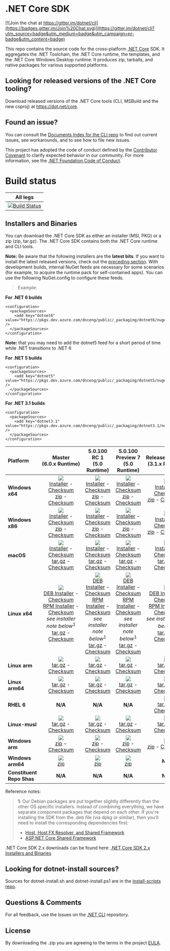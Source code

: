 # .NET Core SDK

[![Join the chat at https://gitter.im/dotnet/cli](https://badges.gitter.im/Join%20Chat.svg)](https://gitter.im/dotnet/cli?utm_source=badge&utm_medium=badge&utm_campaign=pr-badge&utm_content=badge)

This repo contains the source code for the cross-platform [.NET Core](http://github.com/dotnet/core) SDK. It aggregates the .NET Toolchain, the .NET Core runtime, the templates, and the .NET Core Windows Desktop runtime. It produces zip, tarballs, and native packages for various supported platforms.

Looking for released versions of the .NET Core tooling?
----------------------------------------

Download released versions of the .NET Core tools (CLI, MSBuild and the new csproj) at https://dot.net/core.

Found an issue?
---------------
You can consult the [Documents Index for the CLI repo](https://github.com/dotnet/cli/blob/master/Documentation/README.md) to find out current issues, see workarounds, and to see how to file new issues.

This project has adopted the code of conduct defined by the [Contributor Covenant](http://contributor-covenant.org/) to clarify expected behavior in our community. For more information, see the [.NET Foundation Code of Conduct](http://www.dotnetfoundation.org/code-of-conduct).

# Build status

|All legs|
|:------:|
|[![Build Status](https://dev.azure.com/dnceng/internal/_apis/build/status/286)](https://dev.azure.com/dnceng/internal/_build?definitionId=286)|

Installers and Binaries
-----------------------

You can download the .NET Core SDK as either an installer (MSI, PKG) or a zip (zip, tar.gz). The .NET Core SDK contains both the .NET Core runtime and CLI tools.

**Note:** Be aware that the following installers are the **latest bits**. If you
want to install the latest released versions, check out the [preceding section](#looking-for-v2-of-the-net-core-tooling).
With development builds, internal NuGet feeds are necessary for some scenarios (for example, to acquire the runtime pack for self-contained apps). You can use the following NuGet.config to configure these feeds.
> Example:

**For .NET 6 builds**

```
<configuration>
  <packageSources>
    <add key="dotnet6" value="https://pkgs.dev.azure.com/dnceng/public/_packaging/dotnet6/nuget/v3/index.json" />
  </packageSources>
</configuration>
```
**Note:** that you may need to add the dotnet5 feed for a short period of time while .NET transitions to .NET 6

**For .NET 5 builds**

```
<configuration>
  <packageSources>
    <add key="dotnet5" value="https://pkgs.dev.azure.com/dnceng/public/_packaging/dotnet5/nuget/v3/index.json" />
  </packageSources>
</configuration>
```

**For .NET 3.1 builds**

```
<configuration>
  <packageSources>
    <add key="dotnet3.1" value="https://pkgs.dev.azure.com/dnceng/public/_packaging/dotnet3.1/nuget/v3/index.json" />
  </packageSources>
</configuration>
```

| Platform | Master<br>(6.0.x&nbsp;Runtime) | 5.0.100 RC 1<br>(5.0 Runtime) | 5.0.100 Preview 7<br>(5.0 Runtime) | Release/3.1.4XX<br>(3.1.x Runtime) | Release/3.1.3XX<br>(3.1.x Runtime) | Release/3.1.2XX<br>(3.1.x Runtime) | Release/3.1.1XX<br>(3.1.x Runtime) | Release/3.0.1xx<br>(3.0.x Runtime) |
| :--------- | :----------: | :----------: | :----------: | :----------: | :----------: | :----------: | :----------: | :----------: |
| **Windows x64** | [![][win-x64-badge-master]][win-x64-version-master]<br>[Installer][win-x64-installer-master] - [Checksum][win-x64-installer-checksum-master]<br>[zip][win-x64-zip-master] - [Checksum][win-x64-zip-checksum-master] | [![][win-x64-badge-5.0.1XX-rc1]][win-x64-version-5.0.1XX-rc1]<br>[Installer][win-x64-installer-5.0.1XX-rc1] - [Checksum][win-x64-installer-checksum-5.0.1XX-rc1]<br>[zip][win-x64-zip-5.0.1XX-rc1] - [Checksum][win-x64-zip-checksum-5.0.1XX-rc1] | [![][win-x64-badge-5.0.1XX-preview7]][win-x64-version-5.0.1XX-preview7]<br>[Installer][win-x64-installer-5.0.1XX-preview7] - [Checksum][win-x64-installer-checksum-5.0.1XX-preview7]<br>[zip][win-x64-zip-5.0.1XX-preview7] - [Checksum][win-x64-zip-checksum-5.0.1XX-preview7] | [![][win-x64-badge-3.1.4XX]][win-x64-version-3.1.4XX]<br>[Installer][win-x64-installer-3.1.4XX] - [Checksum][win-x64-installer-checksum-3.1.4XX]<br>[zip][win-x64-zip-3.1.4XX] - [Checksum][win-x64-zip-checksum-3.1.4XX] | [![][win-x64-badge-3.1.3XX]][win-x64-version-3.1.3XX]<br>[Installer][win-x64-installer-3.1.3XX] - [Checksum][win-x64-installer-checksum-3.1.3XX]<br>[zip][win-x64-zip-3.1.3XX] - [Checksum][win-x64-zip-checksum-3.1.3XX] | [![][win-x64-badge-3.1.2XX]][win-x64-version-3.1.2XX]<br>[Installer][win-x64-installer-3.1.2XX] - [Checksum][win-x64-installer-checksum-3.1.2XX]<br>[zip][win-x64-zip-3.1.2XX] - [Checksum][win-x64-zip-checksum-3.1.2XX] | [![][win-x64-badge-3.1.1XX]][win-x64-version-3.1.1XX]<br>[Installer][win-x64-installer-3.1.1XX] - [Checksum][win-x64-installer-checksum-3.1.1XX]<br>[zip][win-x64-zip-3.1.1XX] - [Checksum][win-x64-zip-checksum-3.1.1XX] | [![][win-x64-badge-3.0.1XX]][win-x64-version-3.0.1XX]<br>[Installer][win-x64-installer-3.0.1XX] - [Checksum][win-x64-installer-checksum-3.0.1XX]<br>[zip][win-x64-zip-3.0.1XX] - [Checksum][win-x64-zip-checksum-3.0.1XX] |
| **Windows x86** | [![][win-x86-badge-master]][win-x86-version-master]<br>[Installer][win-x86-installer-master] - [Checksum][win-x86-installer-checksum-master]<br>[zip][win-x86-zip-master] - [Checksum][win-x86-zip-checksum-master] | [![][win-x86-badge-5.0.1XX-rc1]][win-x86-version-5.0.1XX-rc1]<br>[Installer][win-x86-installer-5.0.1XX-rc1] - [Checksum][win-x86-installer-checksum-5.0.1XX-rc1]<br>[zip][win-x86-zip-5.0.1XX-rc1] - [Checksum][win-x86-zip-checksum-5.0.1XX-rc1] | [![][win-x86-badge-5.0.1XX-preview7]][win-x86-version-5.0.1XX-preview7]<br>[Installer][win-x86-installer-5.0.1XX-preview7] - [Checksum][win-x86-installer-checksum-5.0.1XX-preview7]<br>[zip][win-x86-zip-5.0.1XX-preview7] - [Checksum][win-x86-zip-checksum-5.0.1XX-preview7] | [![][win-x86-badge-3.1.4XX]][win-x86-version-3.1.4XX]<br>[Installer][win-x86-installer-3.1.4XX] - [Checksum][win-x86-installer-checksum-3.1.4XX]<br>[zip][win-x86-zip-3.1.4XX] - [Checksum][win-x86-zip-checksum-3.1.4XX] | [![][win-x86-badge-3.1.3XX]][win-x86-version-3.1.3XX]<br>[Installer][win-x86-installer-3.1.3XX] - [Checksum][win-x86-installer-checksum-3.1.3XX]<br>[zip][win-x86-zip-3.1.3XX] - [Checksum][win-x86-zip-checksum-3.1.3XX] | [![][win-x86-badge-3.1.2XX]][win-x86-version-3.1.2XX]<br>[Installer][win-x86-installer-3.1.2XX] - [Checksum][win-x86-installer-checksum-3.1.2XX]<br>[zip][win-x86-zip-3.1.2XX] - [Checksum][win-x86-zip-checksum-3.1.2XX] | [![][win-x86-badge-3.1.1XX]][win-x86-version-3.1.1XX]<br>[Installer][win-x86-installer-3.1.1XX] - [Checksum][win-x86-installer-checksum-3.1.1XX]<br>[zip][win-x86-zip-3.1.1XX] - [Checksum][win-x86-zip-checksum-3.1.1XX] | [![][win-x86-badge-3.0.1XX]][win-x86-version-3.0.1XX]<br>[Installer][win-x86-installer-3.0.1XX] - [Checksum][win-x86-installer-checksum-3.0.1XX]<br>[zip][win-x86-zip-3.0.1XX] - [Checksum][win-x86-zip-checksum-3.0.1XX] |
| **macOS** | [![][osx-badge-master]][osx-version-master]<br>[Installer][osx-installer-master] - [Checksum][osx-installer-checksum-master]<br>[tar.gz][osx-targz-master] - [Checksum][osx-targz-checksum-master] | [![][osx-badge-5.0.1XX-rc1]][osx-version-5.0.1XX-rc1]<br>[Installer][osx-installer-5.0.1XX-rc1] - [Checksum][osx-installer-checksum-5.0.1XX-rc1]<br>[tar.gz][osx-targz-5.0.1XX-rc1] - [Checksum][osx-targz-checksum-5.0.1XX-rc1] | [![][osx-badge-5.0.1XX-preview7]][osx-version-5.0.1XX-preview7]<br>[Installer][osx-installer-5.0.1XX-preview7] - [Checksum][osx-installer-checksum-5.0.1XX-preview7]<br>[tar.gz][osx-targz-5.0.1XX-preview7] - [Checksum][osx-targz-checksum-5.0.1XX-preview7] | [![][osx-badge-3.1.4XX]][osx-version-3.1.4XX]<br>[Installer][osx-installer-3.1.4XX] - [Checksum][osx-installer-checksum-3.1.4XX]<br>[tar.gz][osx-targz-3.1.4XX] - [Checksum][osx-targz-checksum-3.1.4XX] | [![][osx-badge-3.1.3XX]][osx-version-3.1.3XX]<br>[Installer][osx-installer-3.1.3XX] - [Checksum][osx-installer-checksum-3.1.3XX]<br>[tar.gz][osx-targz-3.1.3XX] - [Checksum][osx-targz-checksum-3.1.3XX] | [![][osx-badge-3.1.2XX]][osx-version-3.1.2XX]<br>[Installer][osx-installer-3.1.2XX] - [Checksum][osx-installer-checksum-3.1.2XX]<br>[tar.gz][osx-targz-3.1.2XX] - [Checksum][osx-targz-checksum-3.1.2XX] | [![][osx-badge-3.1.1XX]][osx-version-3.1.1XX]<br>[Installer][osx-installer-3.1.1XX] - [Checksum][osx-installer-checksum-3.1.1XX]<br>[tar.gz][osx-targz-3.1.1XX] - [Checksum][osx-targz-checksum-3.1.1XX] | [![][osx-badge-3.0.1XX]][osx-version-3.0.1XX]<br>[Installer][osx-installer-3.0.1XX] - [Checksum][osx-installer-checksum-3.0.1XX]<br>[tar.gz][osx-targz-3.0.1XX] - [Checksum][osx-targz-checksum-3.0.1XX] |
| **Linux x64** | [![][linux-badge-master]][linux-version-master]<br>[DEB Installer][linux-DEB-installer-master] - [Checksum][linux-DEB-installer-checksum-master]<br>[RPM Installer][linux-RPM-installer-master] - [Checksum][linux-RPM-installer-checksum-master]<br>_see installer note below_<sup>1</sup><br>[tar.gz][linux-targz-master] - [Checksum][linux-targz-checksum-master] | [![][linux-badge-5.0.1XX-rc1]][linux-version-5.0.1XX-rc1]<br>[DEB Installer][linux-DEB-installer-5.0.1XX-rc1] - [Checksum][linux-DEB-installer-checksum-5.0.1XX-rc1]<br>[RPM Installer][linux-RPM-installer-5.0.1XX-rc1] - [Checksum][linux-RPM-installer-checksum-5.0.1XX-rc1]<br>_see installer note below_<sup>1</sup><br>[tar.gz][linux-targz-5.0.1XX-rc1] - [Checksum][linux-targz-checksum-5.0.1XX-rc1] | [![][linux-badge-5.0.1XX-preview7]][linux-version-5.0.1XX-preview7]<br>[DEB Installer][linux-DEB-installer-5.0.1XX-preview7] - [Checksum][linux-DEB-installer-checksum-5.0.1XX-preview7]<br>[RPM Installer][linux-RPM-installer-5.0.1XX-preview7] - [Checksum][linux-RPM-installer-checksum-5.0.1XX-preview7]<br>_see installer note below_<sup>1</sup><br>[tar.gz][linux-targz-5.0.1XX-preview7] - [Checksum][linux-targz-checksum-5.0.1XX-preview7] | [![][linux-badge-3.1.4XX]][linux-version-3.1.4XX]<br>[DEB Installer][linux-DEB-installer-3.1.4XX] - [Checksum][linux-DEB-installer-checksum-3.1.4XX]<br>[RPM Installer][linux-RPM-installer-3.1.4XX] - [Checksum][linux-RPM-installer-checksum-3.1.4XX]<br>_see installer note below_<sup>1</sup><br>[tar.gz][linux-targz-3.1.4XX] - [Checksum][linux-targz-checksum-3.1.4XX] | [![][linux-badge-3.1.3XX]][linux-version-3.1.3XX]<br>[DEB Installer][linux-DEB-installer-3.1.3XX] - [Checksum][linux-DEB-installer-checksum-3.1.3XX]<br>[RPM Installer][linux-RPM-installer-3.1.3XX] - [Checksum][linux-RPM-installer-checksum-3.1.3XX]<br>_see installer note below_<sup>1</sup><br>[tar.gz][linux-targz-3.1.3XX] - [Checksum][linux-targz-checksum-3.1.3XX] | [![][linux-badge-3.1.2XX]][linux-version-3.1.2XX]<br>[DEB Installer][linux-DEB-installer-3.1.2XX] - [Checksum][linux-DEB-installer-checksum-3.1.2XX]<br>[RPM Installer][linux-RPM-installer-3.1.2XX] - [Checksum][linux-RPM-installer-checksum-3.1.2XX]<br>_see installer note below_<sup>1</sup><br>[tar.gz][linux-targz-3.1.2XX] - [Checksum][linux-targz-checksum-3.1.2XX] | [![][linux-badge-3.1.1XX]][linux-version-3.1.1XX]<br>[DEB Installer][linux-DEB-installer-3.1.1XX] - [Checksum][linux-DEB-installer-checksum-3.1.1XX]<br>[RPM Installer][linux-RPM-installer-3.1.1XX] - [Checksum][linux-RPM-installer-checksum-3.1.1XX]<br>_see installer note below_<sup>1</sup><br>[tar.gz][linux-targz-3.1.1XX] - [Checksum][linux-targz-checksum-3.1.1XX] | [![][linux-badge-3.0.1XX]][linux-version-3.0.1XX]<br>[DEB Installer][linux-DEB-installer-3.0.1XX] - [Checksum][linux-DEB-installer-checksum-3.0.1XX]<br>[RPM Installer][linux-RPM-installer-3.0.1XX] - [Checksum][linux-RPM-installer-checksum-3.0.1XX]<br>_see installer note below_<sup>1</sup><br>[tar.gz][linux-targz-3.0.1XX] - [Checksum][linux-targz-checksum-3.0.1XX] |
| **Linux arm** | [![][linux-arm-badge-master]][linux-arm-version-master]<br>[tar.gz][linux-arm-targz-master] - [Checksum][linux-arm-targz-checksum-master] | [![][linux-arm-badge-5.0.1XX-rc1]][linux-arm-version-5.0.1XX-rc1]<br>[tar.gz][linux-arm-targz-5.0.1XX-rc1] - [Checksum][linux-arm-targz-checksum-5.0.1XX-rc1] | [![][linux-arm-badge-5.0.1XX-preview7]][linux-arm-version-5.0.1XX-preview7]<br>[tar.gz][linux-arm-targz-5.0.1XX-preview7] - [Checksum][linux-arm-targz-checksum-5.0.1XX-preview7] | [![][linux-arm-badge-3.1.4XX]][linux-arm-version-3.1.4XX]<br>[tar.gz][linux-arm-targz-3.1.4XX] - [Checksum][linux-arm-targz-checksum-3.1.4XX] | [![][linux-arm-badge-3.1.3XX]][linux-arm-version-3.1.3XX]<br>[tar.gz][linux-arm-targz-3.1.3XX] - [Checksum][linux-arm-targz-checksum-3.1.3XX] | [![][linux-arm-badge-3.1.2XX]][linux-arm-version-3.1.2XX]<br>[tar.gz][linux-arm-targz-3.1.2XX] - [Checksum][linux-arm-targz-checksum-3.1.2XX] | [![][linux-arm-badge-3.1.1XX]][linux-arm-version-3.1.1XX]<br>[tar.gz][linux-arm-targz-3.1.1XX] - [Checksum][linux-arm-targz-checksum-3.1.1XX] | [![][linux-arm-badge-3.0.1XX]][linux-arm-version-3.0.1XX]<br>[tar.gz][linux-arm-targz-3.0.1XX] - [Checksum][linux-arm-targz-checksum-3.0.1XX] |
| **Linux arm64** | [![][linux-arm64-badge-master]][linux-arm64-version-master]<br>[tar.gz][linux-arm64-targz-master] - [Checksum][linux-arm64-targz-checksum-master] | [![][linux-arm64-badge-5.0.1XX-rc1]][linux-arm64-version-5.0.1XX-rc1]<br>[tar.gz][linux-arm64-targz-5.0.1XX-rc1] - [Checksum][linux-arm64-targz-checksum-5.0.1XX-rc1] | [![][linux-arm64-badge-5.0.1XX-preview7]][linux-arm64-version-5.0.1XX-preview7]<br>[tar.gz][linux-arm64-targz-5.0.1XX-preview7] - [Checksum][linux-arm64-targz-checksum-5.0.1XX-preview7] | [![][linux-arm64-badge-3.1.4XX]][linux-arm64-version-3.1.4XX]<br>[tar.gz][linux-arm64-targz-3.1.4XX] - [Checksum][linux-arm64-targz-checksum-3.1.4XX] | [![][linux-arm64-badge-3.1.3XX]][linux-arm64-version-3.1.3XX]<br>[tar.gz][linux-arm64-targz-3.1.3XX] - [Checksum][linux-arm64-targz-checksum-3.1.3XX] | [![][linux-arm64-badge-3.1.2XX]][linux-arm64-version-3.1.2XX]<br>[tar.gz][linux-arm64-targz-3.1.2XX] - [Checksum][linux-arm64-targz-checksum-3.1.2XX] | [![][linux-arm64-badge-3.1.1XX]][linux-arm64-version-3.1.1XX]<br>[tar.gz][linux-arm64-targz-3.1.1XX] - [Checksum][linux-arm64-targz-checksum-3.1.1XX] | [![][linux-arm64-badge-3.0.1XX]][linux-arm64-version-3.0.1XX]<br>[tar.gz][linux-arm64-targz-3.0.1XX] - [Checksum][linux-arm64-targz-checksum-3.0.1XX] |
| **RHEL 6** | **N/A** | **N/A** | **N/A** | [![][rhel-6-badge-3.1.4XX]][rhel-6-version-3.1.4XX]<br>[tar.gz][rhel-6-targz-3.1.4XX] - [Checksum][rhel-6-targz-checksum-3.1.4XX] | [![][rhel-6-badge-3.1.3XX]][rhel-6-version-3.1.3XX]<br>[tar.gz][rhel-6-targz-3.1.3XX] - [Checksum][rhel-6-targz-checksum-3.1.3XX] | [![][rhel-6-badge-3.1.2XX]][rhel-6-version-3.1.2XX]<br>[tar.gz][rhel-6-targz-3.1.2XX] - [Checksum][rhel-6-targz-checksum-3.1.2XX] | [![][rhel-6-badge-3.1.1XX]][rhel-6-version-3.1.1XX]<br>[tar.gz][rhel-6-targz-3.1.1XX] - [Checksum][rhel-6-targz-checksum-3.1.1XX] | [![][rhel-6-badge-3.0.1XX]][rhel-6-version-3.0.1XX]<br>[tar.gz][rhel-6-targz-3.0.1XX] - [Checksum][rhel-6-targz-checksum-3.0.1XX] |
| **Linux-musl** | [![][linux-musl-badge-master]][linux-musl-version-master]<br>[tar.gz][linux-musl-targz-master] - [Checksum][linux-musl-targz-checksum-master] | [![][linux-musl-badge-5.0.1XX-rc1]][linux-musl-version-5.0.1XX-rc1]<br>[tar.gz][linux-musl-targz-5.0.1XX-rc1] - [Checksum][linux-musl-targz-checksum-5.0.1XX-rc1] | [![][linux-musl-badge-5.0.1XX-preview7]][linux-musl-version-5.0.1XX-preview7]<br>[tar.gz][linux-musl-targz-5.0.1XX-preview7] - [Checksum][linux-musl-targz-checksum-5.0.1XX-preview7] | [![][linux-musl-badge-3.1.4XX]][linux-musl-version-3.1.4XX]<br>[tar.gz][linux-musl-targz-3.1.4XX] - [Checksum][linux-musl-targz-checksum-3.1.4XX] | [![][linux-musl-badge-3.1.3XX]][linux-musl-version-3.1.3XX]<br>[tar.gz][linux-musl-targz-3.1.3XX] - [Checksum][linux-musl-targz-checksum-3.1.3XX] | [![][linux-musl-badge-3.1.2XX]][linux-musl-version-3.1.2XX]<br>[tar.gz][linux-musl-targz-3.1.2XX] - [Checksum][linux-musl-targz-checksum-3.1.2XX] | [![][linux-musl-badge-3.1.1XX]][linux-musl-version-3.1.1XX]<br>[tar.gz][linux-musl-targz-3.1.1XX] - [Checksum][linux-musl-targz-checksum-3.1.1XX] | [![][linux-musl-badge-3.0.1XX]][linux-musl-version-3.0.1XX]<br>[tar.gz][linux-musl-targz-3.0.1XX] - [Checksum][linux-musl-targz-checksum-3.0.1XX] |
| **Windows arm** | [![][win-arm-badge-master]][win-arm-version-master]<br>[zip][win-arm-zip-master] - [Checksum][win-arm-zip-checksum-master] | [![][win-arm-badge-5.0.1XX-rc1]][win-arm-version-5.0.1XX-rc1]<br>[zip][win-arm-zip-5.0.1XX-rc1] - [Checksum][win-arm-zip-checksum-5.0.1XX-rc1] | [![][win-arm-badge-5.0.1XX-preview7]][win-arm-version-5.0.1XX-preview7]<br>[zip][win-arm-zip-5.0.1XX-preview7] - [Checksum][win-arm-zip-checksum-5.0.1XX-preview7] | [![][win-arm-badge-3.1.4XX]][win-arm-version-3.1.4XX]<br>[zip][win-arm-zip-3.1.4XX] - [Checksum][win-arm-zip-checksum-3.1.4XX] | [![][win-arm-badge-3.1.3XX]][win-arm-version-3.1.3XX]<br>[zip][win-arm-zip-3.1.3XX] - [Checksum][win-arm-zip-checksum-3.1.3XX] | [![][win-arm-badge-3.1.2XX]][win-arm-version-3.1.2XX]<br>[zip][win-arm-zip-3.1.2XX] - [Checksum][win-arm-zip-checksum-3.1.2XX] | [![][win-arm-badge-3.1.1XX]][win-arm-version-3.1.1XX]<br>[zip][win-arm-zip-3.1.1XX] - [Checksum][win-arm-zip-checksum-3.1.1XX] | [![][win-arm-badge-3.0.1XX]][win-arm-version-3.0.1XX]<br>[zip][win-arm-zip-3.0.1XX] - [Checksum][win-arm-zip-checksum-3.0.1XX] |
| **Windows arm64** | [![][win-arm64-badge-master]][win-arm64-version-master]<br>[zip][win-arm64-zip-master] | [![][win-arm64-badge-5.0.1XX-rc1]][win-arm64-version-5.0.1XX-rc1]<br>[zip][win-arm64-zip-5.0.1XX-rc1] | [![][win-arm64-badge-5.0.1XX-preview7]][win-arm64-version-5.0.1XX-preview7]<br>[zip][win-arm64-zip-5.0.1XX-preview7] | **N/A** | **N/A** | **N/A** | **N/A** | **N/A** |
| **Constituent Repo Shas** | **N/A** | **N/A** | **N/A** | **N/A** | **N/A** | **N/A** | **N/A** | [Git SHAs][sdk-shas-2.2.1XX] |

Reference notes:
> **1**: Our Debian packages are put together slightly differently than the other OS specific installers. Instead of combining everything, we have separate component packages that depend on each other. If you're installing the SDK from the .deb file (via dpkg or similar), then you'll need to install the corresponding dependencies first:
> * [Host, Host FX Resolver, and Shared Framework](https://github.com/dotnet/runtime#daily-builds)
> * [ASP.NET Core Shared Framework](https://github.com/aspnet/AspNetCore/blob/master/docs/DailyBuilds.md)

.NET Core SDK 2.x downloads can be found here: [.NET Core SDK 2.x Installers and Binaries](Downloads2.x.md)

[win-x64-badge-master]: https://aka.ms/dotnet/net6/dev/Sdk/win_x64_Release_version_badge.svg
[win-x64-version-master]: https://aka.ms/dotnet/net6/dev/Sdk/productCommit-win-x64.txt
[win-x64-installer-master]: https://aka.ms/dotnet/net6/dev/Sdk/dotnet-sdk-win-x64.exe
[win-x64-installer-checksum-master]: https://aka.ms/dotnet/net6/dev/Sdk/dotnet-sdk-win-x64.exe.sha
[win-x64-zip-master]: https://aka.ms/dotnet/net6/dev/Sdk/dotnet-sdk-win-x64.zip
[win-x64-zip-checksum-master]: https://aka.ms/dotnet/net6/dev/Sdk/dotnet-sdk-win-x64.zip.sha

[win-x64-badge-5.0.1XX-rc1]: https://aka.ms/dotnet/net5/rc1/Sdk/win_x64_Release_version_badge.svg
[win-x64-version-5.0.1XX-rc1]: https://aka.ms/dotnet/net5/rc1/Sdk/productCommit-win-x64.txt
[win-x64-installer-5.0.1XX-rc1]: https://aka.ms/dotnet/net5/rc1/Sdk/dotnet-sdk-win-x64.exe
[win-x64-installer-checksum-5.0.1XX-rc1]: https://aka.ms/dotnet/net5/rc1/Sdk/dotnet-sdk-win-x64.exe.sha
[win-x64-zip-5.0.1XX-rc1]: https://aka.ms/dotnet/net5/rc1/Sdk/dotnet-sdk-win-x64.zip
[win-x64-zip-checksum-5.0.1XX-rc1]: https://aka.ms/dotnet/net5/rc1/Sdk/dotnet-sdk-win-x64.zip.sha

[win-x64-badge-5.0.1XX-preview7]: https://aka.ms/dotnet/net5/preview7/Sdk/win_x64_Release_version_badge.svg
[win-x64-version-5.0.1XX-preview7]: https://aka.ms/dotnet/net5/preview7/Sdk/productCommit-win-x64.txt
[win-x64-installer-5.0.1XX-preview7]: https://aka.ms/dotnet/net5/preview7/Sdk/dotnet-sdk-win-x64.exe
[win-x64-installer-checksum-5.0.1XX-preview7]: https://aka.ms/dotnet/net5/preview7/Sdk/dotnet-sdk-win-x64.exe.sha
[win-x64-zip-5.0.1XX-preview7]: https://aka.ms/dotnet/net5/preview7/Sdk/dotnet-sdk-win-x64.zip
[win-x64-zip-checksum-5.0.1XX-preview7]: https://aka.ms/dotnet/net5/preview7/Sdk/dotnet-sdk-win-x64.zip.sha

[win-x64-badge-3.1.4XX]: https://dotnetcli.blob.core.windows.net/dotnet/Sdk/release/3.1.4xx/win_x64_Release_version_badge.svg
[win-x64-version-3.1.4XX]: https://dotnetcli.blob.core.windows.net/dotnet/Sdk/release/3.1.4xx/latest.version
[win-x64-installer-3.1.4XX]: https://dotnetcli.blob.core.windows.net/dotnet/Sdk/release/3.1.4xx/dotnet-sdk-latest-win-x64.exe
[win-x64-installer-checksum-3.1.4XX]: https://dotnetclichecksums.blob.core.windows.net/dotnet/Sdk/release/3.1.4xx/dotnet-sdk-latest-win-x64.exe.sha
[win-x64-zip-3.1.4XX]: https://dotnetcli.blob.core.windows.net/dotnet/Sdk/release/3.1.4xx/dotnet-sdk-latest-win-x64.zip
[win-x64-zip-checksum-3.1.4XX]: https://dotnetclichecksums.blob.core.windows.net/dotnet/Sdk/release/3.1.4xx/dotnet-sdk-latest-win-x64.zip.sha

[win-x64-badge-3.1.3XX]: https://dotnetcli.blob.core.windows.net/dotnet/Sdk/release/3.1.3xx/win_x64_Release_version_badge.svg
[win-x64-version-3.1.3XX]: https://dotnetcli.blob.core.windows.net/dotnet/Sdk/release/3.1.3xx/latest.version
[win-x64-installer-3.1.3XX]: https://dotnetcli.blob.core.windows.net/dotnet/Sdk/release/3.1.3xx/dotnet-sdk-latest-win-x64.exe
[win-x64-installer-checksum-3.1.3XX]: https://dotnetclichecksums.blob.core.windows.net/dotnet/Sdk/release/3.1.3xx/dotnet-sdk-latest-win-x64.exe.sha
[win-x64-zip-3.1.3XX]: https://dotnetcli.blob.core.windows.net/dotnet/Sdk/release/3.1.3xx/dotnet-sdk-latest-win-x64.zip
[win-x64-zip-checksum-3.1.3XX]: https://dotnetclichecksums.blob.core.windows.net/dotnet/Sdk/release/3.1.3xx/dotnet-sdk-latest-win-x64.zip.sha

[win-x64-badge-3.1.2XX]: https://dotnetcli.blob.core.windows.net/dotnet/Sdk/release/3.1.2xx/win_x64_Release_version_badge.svg
[win-x64-version-3.1.2XX]: https://dotnetcli.blob.core.windows.net/dotnet/Sdk/release/3.1.2xx/latest.version
[win-x64-installer-3.1.2XX]: https://dotnetcli.blob.core.windows.net/dotnet/Sdk/release/3.1.2xx/dotnet-sdk-latest-win-x64.exe
[win-x64-installer-checksum-3.1.2XX]: https://dotnetclichecksums.blob.core.windows.net/dotnet/Sdk/release/3.1.2xx/dotnet-sdk-latest-win-x64.exe.sha
[win-x64-zip-3.1.2XX]: https://dotnetcli.blob.core.windows.net/dotnet/Sdk/release/3.1.2xx/dotnet-sdk-latest-win-x64.zip
[win-x64-zip-checksum-3.1.2XX]: https://dotnetclichecksums.blob.core.windows.net/dotnet/Sdk/release/3.1.2xx/dotnet-sdk-latest-win-x64.zip.sha

[win-x64-badge-3.1.1XX]: https://dotnetcli.blob.core.windows.net/dotnet/Sdk/release/3.1.1xx/win_x64_Release_version_badge.svg
[win-x64-version-3.1.1XX]: https://dotnetcli.blob.core.windows.net/dotnet/Sdk/release/3.1.1xx/latest.version
[win-x64-installer-3.1.1XX]: https://dotnetcli.blob.core.windows.net/dotnet/Sdk/release/3.1.1xx/dotnet-sdk-latest-win-x64.exe
[win-x64-installer-checksum-3.1.1XX]: https://dotnetclichecksums.blob.core.windows.net/dotnet/Sdk/release/3.1.1xx/dotnet-sdk-latest-win-x64.exe.sha
[win-x64-zip-3.1.1XX]: https://dotnetcli.blob.core.windows.net/dotnet/Sdk/release/3.1.1xx/dotnet-sdk-latest-win-x64.zip
[win-x64-zip-checksum-3.1.1XX]: https://dotnetclichecksums.blob.core.windows.net/dotnet/Sdk/release/3.1.1xx/dotnet-sdk-latest-win-x64.zip.sha

[win-x64-badge-3.0.1XX]: https://dotnetcli.blob.core.windows.net/dotnet/Sdk/release/3.0.1xx/win_x64_Release_version_badge.svg
[win-x64-version-3.0.1XX]: https://dotnetcli.blob.core.windows.net/dotnet/Sdk/release/3.0.1xx/latest.version
[win-x64-installer-3.0.1XX]: https://dotnetcli.blob.core.windows.net/dotnet/Sdk/release/3.0.1xx/dotnet-sdk-latest-win-x64.exe
[win-x64-installer-checksum-3.0.1XX]: https://dotnetclichecksums.blob.core.windows.net/dotnet/Sdk/release/3.0.1xx/dotnet-sdk-latest-win-x64.exe.sha
[win-x64-zip-3.0.1XX]: https://dotnetcli.blob.core.windows.net/dotnet/Sdk/release/3.0.1xx/dotnet-sdk-latest-win-x64.zip
[win-x64-zip-checksum-3.0.1XX]: https://dotnetclichecksums.blob.core.windows.net/dotnet/Sdk/release/3.0.1xx/dotnet-sdk-latest-win-x64.zip.sha

[win-x86-badge-master]: https://aka.ms/dotnet/net6/dev/Sdk/win_x86_Release_version_badge.svg
[win-x86-version-master]: https://aka.ms/dotnet/net6/dev/Sdk/productCommit-win-x86.txt
[win-x86-installer-master]: https://aka.ms/dotnet/net6/dev/Sdk/dotnet-sdk-win-x86.exe
[win-x86-installer-checksum-master]: https://aka.ms/dotnet/net6/dev/Sdk/dotnet-sdk-win-x86.exe.sha
[win-x86-zip-master]: https://aka.ms/dotnet/net6/dev/Sdk/dotnet-sdk-win-x86.zip
[win-x86-zip-checksum-master]: https://aka.ms/dotnet/net6/dev/Sdk/dotnet-sdk-win-x86.zip.sha

[win-x86-badge-5.0.1XX-rc1]: https://aka.ms/dotnet/net5/rc1/Sdk/win_x86_Release_version_badge.svg
[win-x86-version-5.0.1XX-rc1]: https://aka.ms/dotnet/net5/rc1/Sdk/productCommit-win-x86.txt
[win-x86-installer-5.0.1XX-rc1]: https://aka.ms/dotnet/net5/rc1/Sdk/dotnet-sdk-win-x86.exe
[win-x86-installer-checksum-5.0.1XX-rc1]: https://aka.ms/dotnet/net5/rc1/Sdk/dotnet-sdk-win-x86.exe.sha
[win-x86-zip-5.0.1XX-rc1]: https://aka.ms/dotnet/net5/rc1/Sdk/dotnet-sdk-win-x86.zip
[win-x86-zip-checksum-5.0.1XX-rc1]: https://aka.ms/dotnet/net5/rc1/Sdk/dotnet-sdk-win-x86.zip.sha

[win-x86-badge-5.0.1XX-preview7]: https://aka.ms/dotnet/net5/preview7/Sdk/win_x86_Release_version_badge.svg
[win-x86-version-5.0.1XX-preview7]: https://aka.ms/dotnet/net5/preview7/Sdk/productCommit-win-x86.txt
[win-x86-installer-5.0.1XX-preview7]: https://aka.ms/dotnet/net5/preview7/Sdk/dotnet-sdk-win-x86.exe
[win-x86-installer-checksum-5.0.1XX-preview7]: https://aka.ms/dotnet/net5/preview7/Sdk/dotnet-sdk-win-x86.exe.sha
[win-x86-zip-5.0.1XX-preview7]: https://aka.ms/dotnet/net5/preview7/Sdk/dotnet-sdk-win-x86.zip
[win-x86-zip-checksum-5.0.1XX-preview7]: https://aka.ms/dotnet/net5/preview7/Sdk/dotnet-sdk-win-x86.zip.sha

[win-x86-badge-3.1.4XX]: https://dotnetcli.blob.core.windows.net/dotnet/Sdk/release/3.1.4xx/win_x86_Release_version_badge.svg
[win-x86-version-3.1.4XX]: https://dotnetcli.blob.core.windows.net/dotnet/Sdk/release/3.1.4xx/latest.version
[win-x86-installer-3.1.4XX]: https://dotnetcli.blob.core.windows.net/dotnet/Sdk/release/3.1.4xx/dotnet-sdk-latest-win-x86.exe
[win-x86-installer-checksum-3.1.4XX]: https://dotnetclichecksums.blob.core.windows.net/dotnet/Sdk/release/3.1.4xx/dotnet-sdk-latest-win-x86.exe.sha
[win-x86-zip-3.1.4XX]: https://dotnetcli.blob.core.windows.net/dotnet/Sdk/release/3.1.4xx/dotnet-sdk-latest-win-x86.zip
[win-x86-zip-checksum-3.1.4XX]: https://dotnetclichecksums.blob.core.windows.net/dotnet/Sdk/release/3.1.4xx/dotnet-sdk-latest-win-x86.zip.sha

[win-x86-badge-3.1.3XX]: https://dotnetcli.blob.core.windows.net/dotnet/Sdk/release/3.1.3xx/win_x86_Release_version_badge.svg
[win-x86-version-3.1.3XX]: https://dotnetcli.blob.core.windows.net/dotnet/Sdk/release/3.1.3xx/latest.version
[win-x86-installer-3.1.3XX]: https://dotnetcli.blob.core.windows.net/dotnet/Sdk/release/3.1.3xx/dotnet-sdk-latest-win-x86.exe
[win-x86-installer-checksum-3.1.3XX]: https://dotnetclichecksums.blob.core.windows.net/dotnet/Sdk/release/3.1.3xx/dotnet-sdk-latest-win-x86.exe.sha
[win-x86-zip-3.1.3XX]: https://dotnetcli.blob.core.windows.net/dotnet/Sdk/release/3.1.3xx/dotnet-sdk-latest-win-x86.zip
[win-x86-zip-checksum-3.1.3XX]: https://dotnetclichecksums.blob.core.windows.net/dotnet/Sdk/release/3.1.3xx/dotnet-sdk-latest-win-x86.zip.sha

[win-x86-badge-3.1.2XX]: https://dotnetcli.blob.core.windows.net/dotnet/Sdk/release/3.1.2xx/win_x86_Release_version_badge.svg
[win-x86-version-3.1.2XX]: https://dotnetcli.blob.core.windows.net/dotnet/Sdk/release/3.1.2xx/latest.version
[win-x86-installer-3.1.2XX]: https://dotnetcli.blob.core.windows.net/dotnet/Sdk/release/3.1.2xx/dotnet-sdk-latest-win-x86.exe
[win-x86-installer-checksum-3.1.2XX]: https://dotnetclichecksums.blob.core.windows.net/dotnet/Sdk/release/3.1.2xx/dotnet-sdk-latest-win-x86.exe.sha
[win-x86-zip-3.1.2XX]: https://dotnetcli.blob.core.windows.net/dotnet/Sdk/release/3.1.2xx/dotnet-sdk-latest-win-x86.zip
[win-x86-zip-checksum-3.1.2XX]: https://dotnetclichecksums.blob.core.windows.net/dotnet/Sdk/release/3.1.2xx/dotnet-sdk-latest-win-x86.zip.sha

[win-x86-badge-3.1.1XX]: https://dotnetcli.blob.core.windows.net/dotnet/Sdk/release/3.1.1xx/win_x86_Release_version_badge.svg
[win-x86-version-3.1.1XX]: https://dotnetcli.blob.core.windows.net/dotnet/Sdk/release/3.1.1xx/latest.version
[win-x86-installer-3.1.1XX]: https://dotnetcli.blob.core.windows.net/dotnet/Sdk/release/3.1.1xx/dotnet-sdk-latest-win-x86.exe
[win-x86-installer-checksum-3.1.1XX]: https://dotnetclichecksums.blob.core.windows.net/dotnet/Sdk/release/3.1.1xx/dotnet-sdk-latest-win-x86.exe.sha
[win-x86-zip-3.1.1XX]: https://dotnetcli.blob.core.windows.net/dotnet/Sdk/release/3.1.1xx/dotnet-sdk-latest-win-x86.zip
[win-x86-zip-checksum-3.1.1XX]: https://dotnetclichecksums.blob.core.windows.net/dotnet/Sdk/release/3.1.1xx/dotnet-sdk-latest-win-x86.zip.sha

[win-x86-badge-3.0.1XX]: https://dotnetcli.blob.core.windows.net/dotnet/Sdk/release/3.0.1xx/win_x86_Release_version_badge.svg
[win-x86-version-3.0.1XX]: https://dotnetcli.blob.core.windows.net/dotnet/Sdk/release/3.0.1xx/latest.version
[win-x86-installer-3.0.1XX]: https://dotnetcli.blob.core.windows.net/dotnet/Sdk/release/3.0.1xx/dotnet-sdk-latest-win-x86.exe
[win-x86-installer-checksum-3.0.1XX]: https://dotnetclichecksums.blob.core.windows.net/dotnet/Sdk/release/3.0.1xx/dotnet-sdk-latest-win-x86.exe.sha
[win-x86-zip-3.0.1XX]: https://dotnetcli.blob.core.windows.net/dotnet/Sdk/release/3.0.1xx/dotnet-sdk-latest-win-x86.zip
[win-x86-zip-checksum-3.0.1XX]: https://dotnetclichecksums.blob.core.windows.net/dotnet/Sdk/release/3.0.1xx/dotnet-sdk-latest-win-x86.zip.sha

[osx-badge-master]: https://aka.ms/dotnet/net6/dev/Sdk/osx_x64_Release_version_badge.svg
[osx-version-master]: https://aka.ms/dotnet/net6/dev/Sdk/productCommit-osx-x64.txt
[osx-installer-master]: https://aka.ms/dotnet/net6/dev/Sdk/dotnet-sdk-osx-x64.pkg
[osx-installer-checksum-master]: https://aka.ms/dotnet/net6/dev/Sdk/dotnet-sdk-osx-x64.pkg.sha
[osx-targz-master]: https://aka.ms/dotnet/net6/dev/Sdk/dotnet-sdk-osx-x64.tar.gz
[osx-targz-checksum-master]: https://aka.ms/dotnet/net6/dev/Sdk/dotnet-sdk-osx-x64.pkg.tar.gz.sha

[osx-badge-5.0.1XX-rc1]: https://aka.ms/dotnet/net5/rc1/Sdk/osx_x64_Release_version_badge.svg
[osx-version-5.0.1XX-rc1]: https://aka.ms/dotnet/net5/rc1/Sdk/productCommit-osx-x64.txt
[osx-installer-5.0.1XX-rc1]: https://aka.ms/dotnet/net5/rc1/Sdk/dotnet-sdk-osx-x64.pkg
[osx-installer-checksum-5.0.1XX-rc1]: https://aka.ms/dotnet/net5/rc1/Sdk/dotnet-sdk-osx-x64.pkg.sha
[osx-targz-5.0.1XX-rc1]: https://aka.ms/dotnet/net5/rc1/Sdk/dotnet-sdk-osx-x64.tar.gz
[osx-targz-checksum-5.0.1XX-rc1]: https://aka.ms/dotnet/net5/rc1/Sdk/dotnet-sdk-osx-x64.pkg.tar.gz.sha

[osx-badge-5.0.1XX-preview7]: https://aka.ms/dotnet/net5/preview7/Sdk/osx_x64_Release_version_badge.svg
[osx-version-5.0.1XX-preview7]: https://aka.ms/dotnet/net5/preview7/Sdk/productCommit-osx-x64.txt
[osx-installer-5.0.1XX-preview7]: https://aka.ms/dotnet/net5/preview7/Sdk/dotnet-sdk-osx-x64.pkg
[osx-installer-checksum-5.0.1XX-preview7]: https://aka.ms/dotnet/net5/preview7/Sdk/dotnet-sdk-osx-x64.pkg.sha
[osx-targz-5.0.1XX-preview7]: https://aka.ms/dotnet/net5/preview7/Sdk/dotnet-sdk-osx-x64.tar.gz
[osx-targz-checksum-5.0.1XX-preview7]: https://aka.ms/dotnet/net5/preview7/Sdk/dotnet-sdk-osx-x64.pkg.tar.gz.sha

[osx-badge-3.1.4XX]: https://dotnetcli.blob.core.windows.net/dotnet/Sdk/release/3.1.4xx/osx_x64_Release_version_badge.svg
[osx-version-3.1.4XX]: https://dotnetcli.blob.core.windows.net/dotnet/Sdk/release/3.1.4xx/latest.version
[osx-installer-3.1.4XX]: https://dotnetcli.blob.core.windows.net/dotnet/Sdk/release/3.1.4xx/dotnet-sdk-latest-osx-x64.pkg
[osx-installer-checksum-3.1.4XX]: https://dotnetclichecksums.blob.core.windows.net/dotnet/Sdk/release/3.1.4xx/dotnet-sdk-latest-osx-x64.pkg.sha
[osx-targz-3.1.4XX]: https://dotnetcli.blob.core.windows.net/dotnet/Sdk/release/3.1.4xx/dotnet-sdk-latest-osx-x64.tar.gz
[osx-targz-checksum-3.1.4XX]: https://dotnetclichecksums.blob.core.windows.net/dotnet/Sdk/release/3.1.4xx/dotnet-sdk-latest-osx-x64.tar.gz.sha

[osx-badge-3.1.3XX]: https://dotnetcli.blob.core.windows.net/dotnet/Sdk/release/3.1.3xx/osx_x64_Release_version_badge.svg
[osx-version-3.1.3XX]: https://dotnetcli.blob.core.windows.net/dotnet/Sdk/release/3.1.3xx/latest.version
[osx-installer-3.1.3XX]: https://dotnetcli.blob.core.windows.net/dotnet/Sdk/release/3.1.3xx/dotnet-sdk-latest-osx-x64.pkg
[osx-installer-checksum-3.1.3XX]: https://dotnetclichecksums.blob.core.windows.net/dotnet/Sdk/release/3.1.3xx/dotnet-sdk-latest-osx-x64.pkg.sha
[osx-targz-3.1.3XX]: https://dotnetcli.blob.core.windows.net/dotnet/Sdk/release/3.1.3xx/dotnet-sdk-latest-osx-x64.tar.gz
[osx-targz-checksum-3.1.3XX]: https://dotnetclichecksums.blob.core.windows.net/dotnet/Sdk/release/3.1.3xx/dotnet-sdk-latest-osx-x64.tar.gz.sha

[osx-badge-3.1.2XX]: https://dotnetcli.blob.core.windows.net/dotnet/Sdk/release/3.1.2xx/osx_x64_Release_version_badge.svg
[osx-version-3.1.2XX]: https://dotnetcli.blob.core.windows.net/dotnet/Sdk/release/3.1.2xx/latest.version
[osx-installer-3.1.2XX]: https://dotnetcli.blob.core.windows.net/dotnet/Sdk/release/3.1.2xx/dotnet-sdk-latest-osx-x64.pkg
[osx-installer-checksum-3.1.2XX]: https://dotnetclichecksums.blob.core.windows.net/dotnet/Sdk/release/3.1.2xx/dotnet-sdk-latest-osx-x64.pkg.sha
[osx-targz-3.1.2XX]: https://dotnetcli.blob.core.windows.net/dotnet/Sdk/release/3.1.2xx/dotnet-sdk-latest-osx-x64.tar.gz
[osx-targz-checksum-3.1.2XX]: https://dotnetclichecksums.blob.core.windows.net/dotnet/Sdk/release/3.1.2xx/dotnet-sdk-latest-osx-x64.tar.gz.sha

[osx-badge-3.1.1XX]: https://dotnetcli.blob.core.windows.net/dotnet/Sdk/release/3.1.1xx/osx_x64_Release_version_badge.svg
[osx-version-3.1.1XX]: https://dotnetcli.blob.core.windows.net/dotnet/Sdk/release/3.1.1xx/latest.version
[osx-installer-3.1.1XX]: https://dotnetcli.blob.core.windows.net/dotnet/Sdk/release/3.1.1xx/dotnet-sdk-latest-osx-x64.pkg
[osx-installer-checksum-3.1.1XX]: https://dotnetclichecksums.blob.core.windows.net/dotnet/Sdk/release/3.1.1xx/dotnet-sdk-latest-osx-x64.pkg.sha
[osx-targz-3.1.1XX]: https://dotnetcli.blob.core.windows.net/dotnet/Sdk/release/3.1.1xx/dotnet-sdk-latest-osx-x64.tar.gz
[osx-targz-checksum-3.1.1XX]: https://dotnetclichecksums.blob.core.windows.net/dotnet/Sdk/release/3.1.1xx/dotnet-sdk-latest-osx-x64.tar.gz.sha

[osx-badge-3.0.1XX]: https://dotnetcli.blob.core.windows.net/dotnet/Sdk/release/3.0.1xx/osx_x64_Release_version_badge.svg
[osx-version-3.0.1XX]: https://dotnetcli.blob.core.windows.net/dotnet/Sdk/release/3.0.1xx/latest.version
[osx-installer-3.0.1XX]: https://dotnetcli.blob.core.windows.net/dotnet/Sdk/release/3.0.1xx/dotnet-sdk-latest-osx-x64.pkg
[osx-installer-checksum-3.0.1XX]: https://dotnetclichecksums.blob.core.windows.net/dotnet/Sdk/release/3.0.1xx/dotnet-sdk-latest-osx-x64.pkg.sha
[osx-targz-3.0.1XX]: https://dotnetcli.blob.core.windows.net/dotnet/Sdk/release/3.0.1xx/dotnet-sdk-latest-osx-x64.tar.gz
[osx-targz-checksum-3.0.1XX]: https://dotnetclichecksums.blob.core.windows.net/dotnet/Sdk/release/3.0.1xx/dotnet-sdk-latest-osx-x64.tar.gz.sha

[linux-badge-master]: https://aka.ms/dotnet/net6/dev/Sdk/linux_x64_Release_version_badge.svg
[linux-version-master]: https://aka.ms/dotnet/net6/dev/Sdk/productCommit-linux-x64.txt
[linux-DEB-installer-master]: https://aka.ms/dotnet/net6/dev/Sdk/dotnet-sdk-x64.deb
[linux-DEB-installer-checksum-master]: https://aka.ms/dotnet/net6/dev/Sdk/dotnet-sdk-x64.deb.sha
[linux-RPM-installer-master]: https://aka.ms/dotnet/net6/dev/Sdk/dotnet-sdk-x64.rpm
[linux-RPM-installer-checksum-master]: https://aka.ms/dotnet/net6/dev/Sdk/dotnet-sdk-x64.rpm.sha
[linux-targz-master]: https://aka.ms/dotnet/net6/dev/Sdk/dotnet-sdk-linux-x64.tar.gz
[linux-targz-checksum-master]: https://aka.ms/dotnet/net6/dev/Sdk/dotnet-sdk-linux-x64.tar.gz.sha

[linux-badge-5.0.1XX-rc1]: https://aka.ms/dotnet/net5/rc1/Sdk/linux_x64_Release_version_badge.svg
[linux-version-5.0.1XX-rc1]: https://aka.ms/dotnet/net5/rc1/Sdk/productCommit-linux-x64.txt
[linux-DEB-installer-5.0.1XX-rc1]: https://aka.ms/dotnet/net5/rc1/Sdk/dotnet-sdk-x64.deb
[linux-DEB-installer-checksum-5.0.1XX-rc1]: https://aka.ms/dotnet/net5/rc1/Sdk/dotnet-sdk-x64.deb.sha
[linux-RPM-installer-5.0.1XX-rc1]: https://aka.ms/dotnet/net5/rc1/Sdk/dotnet-sdk-x64.rpm
[linux-RPM-installer-checksum-5.0.1XX-rc1]: https://aka.ms/dotnet/net5/rc1/Sdk/dotnet-sdk-x64.rpm.sha
[linux-targz-5.0.1XX-rc1]: https://aka.ms/dotnet/net5/rc1/Sdk/dotnet-sdk-linux-x64.tar.gz
[linux-targz-checksum-5.0.1XX-rc1]: https://aka.ms/dotnet/net5/rc1/Sdk/dotnet-sdk-linux-x64.tar.gz.sha

[linux-badge-5.0.1XX-preview7]: https://aka.ms/dotnet/net5/preview7/Sdk/linux_x64_Release_version_badge.svg
[linux-version-5.0.1XX-preview7]: https://aka.ms/dotnet/net5/preview7/Sdk/productCommit-linux-x64.txt
[linux-DEB-installer-5.0.1XX-preview7]: https://aka.ms/dotnet/net5/preview7/Sdk/dotnet-sdk-x64.deb
[linux-DEB-installer-checksum-5.0.1XX-preview7]: https://aka.ms/dotnet/net5/preview7/Sdk/dotnet-sdk-x64.deb.sha
[linux-RPM-installer-5.0.1XX-preview7]: https://aka.ms/dotnet/net5/preview7/Sdk/dotnet-sdk-x64.rpm
[linux-RPM-installer-checksum-5.0.1XX-preview7]: https://aka.ms/dotnet/net5/preview7/Sdk/dotnet-sdk-x64.rpm.sha
[linux-targz-5.0.1XX-preview7]: https://aka.ms/dotnet/net5/preview7/Sdk/dotnet-sdk-linux-x64.tar.gz
[linux-targz-checksum-5.0.1XX-preview7]: https://aka.ms/dotnet/net5/preview7/Sdk/dotnet-sdk-linux-x64.tar.gz.sha

[linux-badge-3.1.4XX]: https://dotnetcli.blob.core.windows.net/dotnet/Sdk/release/3.1.4xx/linux_x64_Release_version_badge.svg
[linux-version-3.1.4XX]: https://dotnetcli.blob.core.windows.net/dotnet/Sdk/release/3.1.4xx/latest.version
[linux-DEB-installer-3.1.4XX]: https://dotnetcli.blob.core.windows.net/dotnet/Sdk/release/3.1.4xx/dotnet-sdk-latest-x64.deb
[linux-DEB-installer-checksum-3.1.4XX]: https://dotnetclichecksums.blob.core.windows.net/dotnet/Sdk/release/3.1.4xx/dotnet-sdk-latest-x64.deb.sha
[linux-RPM-installer-3.1.4XX]: https://dotnetcli.blob.core.windows.net/dotnet/Sdk/release/3.1.4xx/dotnet-sdk-latest-x64.rpm
[linux-RPM-installer-checksum-3.1.4XX]: https://dotnetclichecksums.blob.core.windows.net/dotnet/Sdk/release/3.1.4xx/dotnet-sdk-latest-x64.rpm.sha
[linux-targz-3.1.4XX]: https://dotnetcli.blob.core.windows.net/dotnet/Sdk/release/3.1.4xx/dotnet-sdk-latest-linux-x64.tar.gz
[linux-targz-checksum-3.1.4XX]: https://dotnetclichecksums.blob.core.windows.net/dotnet/Sdk/release/3.1.4xx/dotnet-sdk-latest-linux-x64.tar.gz.sha

[linux-badge-3.1.3XX]: https://dotnetcli.blob.core.windows.net/dotnet/Sdk/release/3.1.3xx/linux_x64_Release_version_badge.svg
[linux-version-3.1.3XX]: https://dotnetcli.blob.core.windows.net/dotnet/Sdk/release/3.1.3xx/latest.version
[linux-DEB-installer-3.1.3XX]: https://dotnetcli.blob.core.windows.net/dotnet/Sdk/release/3.1.3xx/dotnet-sdk-latest-x64.deb
[linux-DEB-installer-checksum-3.1.3XX]: https://dotnetclichecksums.blob.core.windows.net/dotnet/Sdk/release/3.1.3xx/dotnet-sdk-latest-x64.deb.sha
[linux-RPM-installer-3.1.3XX]: https://dotnetcli.blob.core.windows.net/dotnet/Sdk/release/3.1.3xx/dotnet-sdk-latest-x64.rpm
[linux-RPM-installer-checksum-3.1.3XX]: https://dotnetclichecksums.blob.core.windows.net/dotnet/Sdk/release/3.1.3xx/dotnet-sdk-latest-x64.rpm.sha
[linux-targz-3.1.3XX]: https://dotnetcli.blob.core.windows.net/dotnet/Sdk/release/3.1.3xx/dotnet-sdk-latest-linux-x64.tar.gz
[linux-targz-checksum-3.1.3XX]: https://dotnetclichecksums.blob.core.windows.net/dotnet/Sdk/release/3.1.3xx/dotnet-sdk-latest-linux-x64.tar.gz.sha

[linux-badge-3.1.2XX]: https://dotnetcli.blob.core.windows.net/dotnet/Sdk/release/3.1.2xx/linux_x64_Release_version_badge.svg
[linux-version-3.1.2XX]: https://dotnetcli.blob.core.windows.net/dotnet/Sdk/release/3.1.2xx/latest.version
[linux-DEB-installer-3.1.2XX]: https://dotnetcli.blob.core.windows.net/dotnet/Sdk/release/3.1.2xx/dotnet-sdk-latest-x64.deb
[linux-DEB-installer-checksum-3.1.2XX]: https://dotnetclichecksums.blob.core.windows.net/dotnet/Sdk/release/3.1.2xx/dotnet-sdk-latest-x64.deb.sha
[linux-RPM-installer-3.1.2XX]: https://dotnetcli.blob.core.windows.net/dotnet/Sdk/release/3.1.2xx/dotnet-sdk-latest-x64.rpm
[linux-RPM-installer-checksum-3.1.2XX]: https://dotnetclichecksums.blob.core.windows.net/dotnet/Sdk/release/3.1.2xx/dotnet-sdk-latest-x64.rpm.sha
[linux-targz-3.1.2XX]: https://dotnetcli.blob.core.windows.net/dotnet/Sdk/release/3.1.2xx/dotnet-sdk-latest-linux-x64.tar.gz
[linux-targz-checksum-3.1.2XX]: https://dotnetclichecksums.blob.core.windows.net/dotnet/Sdk/release/3.1.2xx/dotnet-sdk-latest-linux-x64.tar.gz.sha

[linux-badge-3.1.1XX]: https://dotnetcli.blob.core.windows.net/dotnet/Sdk/release/3.1.1xx/linux_x64_Release_version_badge.svg
[linux-version-3.1.1XX]: https://dotnetcli.blob.core.windows.net/dotnet/Sdk/release/3.1.1xx/latest.version
[linux-DEB-installer-3.1.1XX]: https://dotnetcli.blob.core.windows.net/dotnet/Sdk/release/3.1.1xx/dotnet-sdk-latest-x64.deb
[linux-DEB-installer-checksum-3.1.1XX]: https://dotnetclichecksums.blob.core.windows.net/dotnet/Sdk/release/3.1.1xx/dotnet-sdk-latest-x64.deb.sha
[linux-RPM-installer-3.1.1XX]: https://dotnetcli.blob.core.windows.net/dotnet/Sdk/release/3.1.1xx/dotnet-sdk-latest-x64.rpm
[linux-RPM-installer-checksum-3.1.1XX]: https://dotnetclichecksums.blob.core.windows.net/dotnet/Sdk/release/3.1.1xx/dotnet-sdk-latest-x64.rpm.sha
[linux-targz-3.1.1XX]: https://dotnetcli.blob.core.windows.net/dotnet/Sdk/release/3.1.1xx/dotnet-sdk-latest-linux-x64.tar.gz
[linux-targz-checksum-3.1.1XX]: https://dotnetclichecksums.blob.core.windows.net/dotnet/Sdk/release/3.1.1xx/dotnet-sdk-latest-linux-x64.tar.gz.sha

[linux-badge-3.0.1XX]: https://dotnetcli.blob.core.windows.net/dotnet/Sdk/release/3.0.1xx/linux_x64_Release_version_badge.svg
[linux-version-3.0.1XX]: https://dotnetcli.blob.core.windows.net/dotnet/Sdk/release/3.0.1xx/latest.version
[linux-DEB-installer-3.0.1XX]: https://dotnetcli.blob.core.windows.net/dotnet/Sdk/release/3.0.1xx/dotnet-sdk-latest-x64.deb
[linux-DEB-installer-checksum-3.0.1XX]: https://dotnetclichecksums.blob.core.windows.net/dotnet/Sdk/release/3.0.1xx/dotnet-sdk-latest-x64.deb.sha
[linux-RPM-installer-3.0.1XX]: https://dotnetcli.blob.core.windows.net/dotnet/Sdk/release/3.0.1xx/dotnet-sdk-latest-x64.rpm
[linux-RPM-installer-checksum-3.0.1XX]: https://dotnetclichecksums.blob.core.windows.net/dotnet/Sdk/release/3.0.1xx/dotnet-sdk-latest-x64.rpm.sha
[linux-targz-3.0.1XX]: https://dotnetcli.blob.core.windows.net/dotnet/Sdk/release/3.0.1xx/dotnet-sdk-latest-linux-x64.tar.gz
[linux-targz-checksum-3.0.1XX]: https://dotnetclichecksums.blob.core.windows.net/dotnet/Sdk/release/3.0.1xx/dotnet-sdk-latest-linux-x64.tar.gz.sha

[linux-arm-badge-master]: https://aka.ms/dotnet/net6/dev/Sdk/linux_arm_Release_version_badge.svg
[linux-arm-version-master]: https://aka.ms/dotnet/net6/dev/Sdk/productCommit-linux-arm.txt
[linux-arm-targz-master]: https://aka.ms/dotnet/net6/dev/Sdk/dotnet-sdk-linux-arm.tar.gz
[linux-arm-targz-checksum-master]: https://aka.ms/dotnet/net6/dev/Sdk/dotnet-sdk-linux-arm.tar.gz.sha

[linux-arm-badge-5.0.1XX-rc1]: https://aka.ms/dotnet/net5/rc1/Sdk/linux_arm_Release_version_badge.svg
[linux-arm-version-5.0.1XX-rc1]: https://aka.ms/dotnet/net5/rc1/Sdk/productCommit-linux-arm.txt
[linux-arm-targz-5.0.1XX-rc1]: https://aka.ms/dotnet/net5/rc1/Sdk/dotnet-sdk-linux-arm.tar.gz
[linux-arm-targz-checksum-5.0.1XX-rc1]: https://aka.ms/dotnet/net5/rc1/Sdk/dotnet-sdk-linux-arm.tar.gz.sha

[linux-arm-badge-5.0.1XX-preview7]: https://aka.ms/dotnet/net5/preview7/Sdk/linux_arm_Release_version_badge.svg
[linux-arm-version-5.0.1XX-preview7]: https://aka.ms/dotnet/net5/preview7/Sdk/productCommit-linux-arm.txt
[linux-arm-targz-5.0.1XX-preview7]: https://aka.ms/dotnet/net5/preview7/Sdk/dotnet-sdk-linux-arm.tar.gz
[linux-arm-targz-checksum-5.0.1XX-preview7]: https://aka.ms/dotnet/net5/preview7/Sdk/dotnet-sdk-linux-arm.tar.gz.sha

[linux-arm-badge-3.1.4XX]: https://dotnetcli.blob.core.windows.net/dotnet/Sdk/release/3.1.4xx/linux_arm_Release_version_badge.svg
[linux-arm-version-3.1.4XX]: https://dotnetcli.blob.core.windows.net/dotnet/Sdk/release/3.1.4xx/latest.version
[linux-arm-targz-3.1.4XX]: https://dotnetcli.blob.core.windows.net/dotnet/Sdk/release/3.1.4xx/dotnet-sdk-latest-linux-arm.tar.gz
[linux-arm-targz-checksum-3.1.4XX]: https://dotnetclichecksums.blob.core.windows.net/dotnet/Sdk/release/3.1.4xx/dotnet-sdk-latest-linux-arm.tar.gz.sha

[linux-arm-badge-3.1.3XX]: https://dotnetcli.blob.core.windows.net/dotnet/Sdk/release/3.1.3xx/linux_arm_Release_version_badge.svg
[linux-arm-version-3.1.3XX]: https://dotnetcli.blob.core.windows.net/dotnet/Sdk/release/3.1.3xx/latest.version
[linux-arm-targz-3.1.3XX]: https://dotnetcli.blob.core.windows.net/dotnet/Sdk/release/3.1.3xx/dotnet-sdk-latest-linux-arm.tar.gz
[linux-arm-targz-checksum-3.1.3XX]: https://dotnetclichecksums.blob.core.windows.net/dotnet/Sdk/release/3.1.3xx/dotnet-sdk-latest-linux-arm.tar.gz.sha

[linux-arm-badge-3.1.2XX]: https://dotnetcli.blob.core.windows.net/dotnet/Sdk/release/3.1.2xx/linux_arm_Release_version_badge.svg
[linux-arm-version-3.1.2XX]: https://dotnetcli.blob.core.windows.net/dotnet/Sdk/release/3.1.2xx/latest.version
[linux-arm-targz-3.1.2XX]: https://dotnetcli.blob.core.windows.net/dotnet/Sdk/release/3.1.2xx/dotnet-sdk-latest-linux-arm.tar.gz
[linux-arm-targz-checksum-3.1.2XX]: https://dotnetclichecksums.blob.core.windows.net/dotnet/Sdk/release/3.1.2xx/dotnet-sdk-latest-linux-arm.tar.gz.sha

[linux-arm-badge-3.1.1XX]: https://dotnetcli.blob.core.windows.net/dotnet/Sdk/release/3.1.1xx/linux_arm_Release_version_badge.svg
[linux-arm-version-3.1.1XX]: https://dotnetcli.blob.core.windows.net/dotnet/Sdk/release/3.1.1xx/latest.version
[linux-arm-targz-3.1.1XX]: https://dotnetcli.blob.core.windows.net/dotnet/Sdk/release/3.1.1xx/dotnet-sdk-latest-linux-arm.tar.gz
[linux-arm-targz-checksum-3.1.1XX]: https://dotnetclichecksums.blob.core.windows.net/dotnet/Sdk/release/3.1.1xx/dotnet-sdk-latest-linux-arm.tar.gz.sha

[linux-arm-badge-3.0.1XX]: https://dotnetcli.blob.core.windows.net/dotnet/Sdk/release/3.0.1xx/linux_arm_Release_version_badge.svg
[linux-arm-version-3.0.1XX]: https://dotnetcli.blob.core.windows.net/dotnet/Sdk/release/3.0.1xx/latest.version
[linux-arm-targz-3.0.1XX]: https://dotnetcli.blob.core.windows.net/dotnet/Sdk/release/3.0.1xx/dotnet-sdk-latest-linux-arm.tar.gz
[linux-arm-targz-checksum-3.0.1XX]: https://dotnetclichecksums.blob.core.windows.net/dotnet/Sdk/release/3.0.1xx/dotnet-sdk-latest-linux-arm.tar.gz.sha

[linux-arm64-badge-master]: https://aka.ms/dotnet/net6/dev/Sdk/linux_arm64_Release_version_badge.svg
[linux-arm64-version-master]: https://aka.ms/dotnet/net6/dev/Sdk/productCommit-linux-arm64.txt
[linux-arm64-targz-master]: https://aka.ms/dotnet/net6/dev/Sdk/dotnet-sdk-linux-arm64.tar.gz
[linux-arm64-targz-checksum-master]: https://aka.ms/dotnet/net6/dev/Sdk/dotnet-sdk-linux-arm64.tar.gz.sha

[linux-arm64-badge-5.0.1XX-rc1]: https://aka.ms/dotnet/net5/rc1/Sdk/linux_arm64_Release_version_badge.svg
[linux-arm64-version-5.0.1XX-rc1]: https://aka.ms/dotnet/net5/rc1/Sdk/productCommit-linux-arm64.txt
[linux-arm64-targz-5.0.1XX-rc1]: https://aka.ms/dotnet/net5/rc1/Sdk/dotnet-sdk-linux-arm64.tar.gz
[linux-arm64-targz-checksum-5.0.1XX-rc1]: https://aka.ms/dotnet/net5/rc1/Sdk/dotnet-sdk-linux-arm64.tar.gz.sha

[linux-arm64-badge-5.0.1XX-preview7]: https://aka.ms/dotnet/net5/preview7/Sdk/linux_arm64_Release_version_badge.svg
[linux-arm64-version-5.0.1XX-preview7]: https://aka.ms/dotnet/net5/preview7/Sdk/productCommit-linux-arm64.txt
[linux-arm64-targz-5.0.1XX-preview7]: https://aka.ms/dotnet/net5/preview7/Sdk/dotnet-sdk-linux-arm64.tar.gz
[linux-arm64-targz-checksum-5.0.1XX-preview7]: https://aka.ms/dotnet/net5/preview7/Sdk/dotnet-sdk-linux-arm64.tar.gz.sha

[linux-arm64-badge-3.1.4XX]: https://dotnetcli.blob.core.windows.net/dotnet/Sdk/release/3.1.4xx/linux_arm64_Release_version_badge.svg
[linux-arm64-version-3.1.4XX]: https://dotnetcli.blob.core.windows.net/dotnet/Sdk/release/3.1.4xx/latest.version
[linux-arm64-targz-3.1.4XX]: https://dotnetcli.blob.core.windows.net/dotnet/Sdk/release/3.1.4xx/dotnet-sdk-latest-linux-arm64.tar.gz
[linux-arm64-targz-checksum-3.1.4XX]: https://dotnetclichecksums.blob.core.windows.net/dotnet/Sdk/release/3.1.4xx/dotnet-sdk-latest-linux-arm64.tar.gz.sha

[linux-arm64-badge-3.1.3XX]: https://dotnetcli.blob.core.windows.net/dotnet/Sdk/release/3.1.3xx/linux_arm64_Release_version_badge.svg
[linux-arm64-version-3.1.3XX]: https://dotnetcli.blob.core.windows.net/dotnet/Sdk/release/3.1.3xx/latest.version
[linux-arm64-targz-3.1.3XX]: https://dotnetcli.blob.core.windows.net/dotnet/Sdk/release/3.1.3xx/dotnet-sdk-latest-linux-arm64.tar.gz
[linux-arm64-targz-checksum-3.1.3XX]: https://dotnetclichecksums.blob.core.windows.net/dotnet/Sdk/release/3.1.3xx/dotnet-sdk-latest-linux-arm64.tar.gz.sha

[linux-arm64-badge-3.1.2XX]: https://dotnetcli.blob.core.windows.net/dotnet/Sdk/release/3.1.2xx/linux_arm64_Release_version_badge.svg
[linux-arm64-version-3.1.2XX]: https://dotnetcli.blob.core.windows.net/dotnet/Sdk/release/3.1.2xx/latest.version
[linux-arm64-targz-3.1.2XX]: https://dotnetcli.blob.core.windows.net/dotnet/Sdk/release/3.1.2xx/dotnet-sdk-latest-linux-arm64.tar.gz
[linux-arm64-targz-checksum-3.1.2XX]: https://dotnetclichecksums.blob.core.windows.net/dotnet/Sdk/release/3.1.2xx/dotnet-sdk-latest-linux-arm64.tar.gz.sha

[linux-arm64-badge-3.1.1XX]: https://dotnetcli.blob.core.windows.net/dotnet/Sdk/release/3.1.1xx/linux_arm64_Release_version_badge.svg
[linux-arm64-version-3.1.1XX]: https://dotnetcli.blob.core.windows.net/dotnet/Sdk/release/3.1.1xx/latest.version
[linux-arm64-targz-3.1.1XX]: https://dotnetcli.blob.core.windows.net/dotnet/Sdk/release/3.1.1xx/dotnet-sdk-latest-linux-arm64.tar.gz
[linux-arm64-targz-checksum-3.1.1XX]: https://dotnetclichecksums.blob.core.windows.net/dotnet/Sdk/release/3.1.1xx/dotnet-sdk-latest-linux-arm64.tar.gz.sha

[linux-arm64-badge-3.0.1XX]: https://dotnetcli.blob.core.windows.net/dotnet/Sdk/release/3.0.1xx/linux_arm64_Release_version_badge.svg
[linux-arm64-version-3.0.1XX]: https://dotnetcli.blob.core.windows.net/dotnet/Sdk/release/3.0.1xx/latest.version
[linux-arm64-targz-3.0.1XX]: https://dotnetcli.blob.core.windows.net/dotnet/Sdk/release/3.0.1xx/dotnet-sdk-latest-linux-arm64.tar.gz
[linux-arm64-targz-checksum-3.0.1XX]: https://dotnetclichecksums.blob.core.windows.net/dotnet/Sdk/release/3.0.1xx/dotnet-sdk-latest-linux-arm64.tar.gz.sha

[rhel-6-badge-master]: https://aka.ms/dotnet/net6/dev/Sdk/rhel.6_x64_Release_version_badge.svg
[rhel-6-version-master]: https://aka.ms/dotnet/net6/dev/Sdk/productCommit-rhel.6-x64.txt
[rhel-6-targz-master]: https://aka.ms/dotnet/net6/dev/Sdk/dotnet-sdk-rhel.6-x64.tar.gz
[rhel-6-targz-checksum-master]: https://aka.ms/dotnet/net6/dev/Sdk/dotnet-sdk-rhel.6-x64.tar.gz.sha

[rhel-6-badge-5.0.1XX-rc1]: https://aka.ms/dotnet/net5/rc1/Sdk/rhel.6_x64_Release_version_badge.svg
[rhel-6-version-5.0.1XX-rc1]: https://aka.ms/dotnet/net5/rc1/Sdk/productCommit-rhel.6-x64.txt
[rhel-6-targz-5.0.1XX-rc1]: https://aka.ms/dotnet/net5/rc1/Sdk/dotnet-sdk-rhel.6-x64.tar.gz
[rhel-6-targz-checksum-5.0.1XX-rc1]: https://aka.ms/dotnet/net5/rc1/Sdk/dotnet-sdk-rhel.6-x64.tar.gz.sha

[rhel-6-badge-5.0.1XX-preview7]: https://aka.ms/dotnet/net5/preview7/Sdk/rhel.6_x64_Release_version_badge.svg
[rhel-6-version-5.0.1XX-preview7]: https://aka.ms/dotnet/net5/preview7/Sdk/productCommit-rhel.6-x64.txt
[rhel-6-targz-5.0.1XX-preview7]: https://aka.ms/dotnet/net5/preview7/Sdk/dotnet-sdk-rhel.6-x64.tar.gz
[rhel-6-targz-checksum-5.0.1XX-preview7]: https://aka.ms/dotnet/net5/preview7/Sdk/dotnet-sdk-rhel.6-x64.tar.gz.sha

[rhel-6-badge-3.1.4XX]: https://dotnetcli.blob.core.windows.net/dotnet/Sdk/release/3.1.4xx/rhel.6_x64_Release_version_badge.svg
[rhel-6-version-3.1.4XX]: https://dotnetcli.blob.core.windows.net/dotnet/Sdk/release/3.1.4xx/latest.version
[rhel-6-targz-3.1.4XX]: https://dotnetcli.blob.core.windows.net/dotnet/Sdk/release/3.1.4xx/dotnet-sdk-latest-rhel.6-x64.tar.gz
[rhel-6-targz-checksum-3.1.4XX]: https://dotnetclichecksums.blob.core.windows.net/dotnet/Sdk/release/3.1.4xx/dotnet-sdk-latest-rhel.6-x64.tar.gz.sha

[rhel-6-badge-3.1.3XX]: https://dotnetcli.blob.core.windows.net/dotnet/Sdk/release/3.1.3xx/rhel.6_x64_Release_version_badge.svg
[rhel-6-version-3.1.3XX]: https://dotnetcli.blob.core.windows.net/dotnet/Sdk/release/3.1.3xx/latest.version
[rhel-6-targz-3.1.3XX]: https://dotnetcli.blob.core.windows.net/dotnet/Sdk/release/3.1.3xx/dotnet-sdk-latest-rhel.6-x64.tar.gz
[rhel-6-targz-checksum-3.1.3XX]: https://dotnetclichecksums.blob.core.windows.net/dotnet/Sdk/release/3.1.3xx/dotnet-sdk-latest-rhel.6-x64.tar.gz.sha

[rhel-6-badge-3.1.2XX]: https://dotnetcli.blob.core.windows.net/dotnet/Sdk/release/3.1.2xx/rhel.6_x64_Release_version_badge.svg
[rhel-6-version-3.1.2XX]: https://dotnetcli.blob.core.windows.net/dotnet/Sdk/release/3.1.2xx/latest.version
[rhel-6-targz-3.1.2XX]: https://dotnetcli.blob.core.windows.net/dotnet/Sdk/release/3.1.2xx/dotnet-sdk-latest-rhel.6-x64.tar.gz
[rhel-6-targz-checksum-3.1.2XX]: https://dotnetclichecksums.blob.core.windows.net/dotnet/Sdk/release/3.1.2xx/dotnet-sdk-latest-rhel.6-x64.tar.gz.sha

[rhel-6-badge-3.1.1XX]: https://dotnetcli.blob.core.windows.net/dotnet/Sdk/release/3.1.1xx/rhel.6_x64_Release_version_badge.svg
[rhel-6-version-3.1.1XX]: https://dotnetcli.blob.core.windows.net/dotnet/Sdk/release/3.1.1xx/latest.version
[rhel-6-targz-3.1.1XX]: https://dotnetcli.blob.core.windows.net/dotnet/Sdk/release/3.1.1xx/dotnet-sdk-latest-rhel.6-x64.tar.gz
[rhel-6-targz-checksum-3.1.1XX]: https://dotnetclichecksums.blob.core.windows.net/dotnet/Sdk/release/3.1.1xx/dotnet-sdk-latest-rhel.6-x64.tar.gz.sha

[rhel-6-badge-3.0.1XX]: https://dotnetcli.blob.core.windows.net/dotnet/Sdk/release/3.0.1xx/rhel.6_x64_Release_version_badge.svg
[rhel-6-version-3.0.1XX]: https://dotnetcli.blob.core.windows.net/dotnet/Sdk/release/3.0.1xx/latest.version
[rhel-6-targz-3.0.1XX]: https://dotnetcli.blob.core.windows.net/dotnet/Sdk/release/3.0.1xx/dotnet-sdk-latest-rhel.6-x64.tar.gz
[rhel-6-targz-checksum-3.0.1XX]: https://dotnetclichecksums.blob.core.windows.net/dotnet/Sdk/release/3.0.1xx/dotnet-sdk-latest-rhel.6-x64.tar.gz.sha

[linux-musl-badge-master]: https://aka.ms/dotnet/net6/dev/Sdk/linux_musl_x64_Release_version_badge.svg
[linux-musl-version-master]: https://aka.ms/dotnet/net6/dev/Sdk/productCommit-linux-musl-x64.txt
[linux-musl-targz-master]: https://aka.ms/dotnet/net6/dev/Sdk/dotnet-sdk-linux-musl-x64.tar.gz
[linux-musl-targz-checksum-master]: https://aka.ms/dotnet/net6/dev/Sdk/dotnet-sdk-linux-musl-x64.tar.gz.sha

[linux-musl-badge-5.0.1XX-rc1]: https://aka.ms/dotnet/net5/rc1/Sdk/linux_musl_x64_Release_version_badge.svg
[linux-musl-version-5.0.1XX-rc1]: https://aka.ms/dotnet/net5/rc1/Sdk/productCommit-linux-musl-x64.txt
[linux-musl-targz-5.0.1XX-rc1]: https://aka.ms/dotnet/net5/rc1/Sdk/dotnet-sdk-linux-musl-x64.tar.gz
[linux-musl-targz-checksum-5.0.1XX-rc1]: https://aka.ms/dotnet/net5/rc1/Sdk/dotnet-sdk-linux-musl-x64.tar.gz.sha

[linux-musl-badge-5.0.1XX-preview7]: https://aka.ms/dotnet/net5/preview7/Sdk/linux_musl_x64_Release_version_badge.svg
[linux-musl-version-5.0.1XX-preview7]: https://aka.ms/dotnet/net5/preview7/Sdk/productCommit-linux-musl-x64.txt
[linux-musl-targz-5.0.1XX-preview7]: https://aka.ms/dotnet/net5/preview7/Sdk/dotnet-sdk-linux-musl-x64.tar.gz
[linux-musl-targz-checksum-5.0.1XX-preview7]: https://aka.ms/dotnet/net5/preview7/Sdk/dotnet-sdk-linux-musl-x64.tar.gz.sha

[linux-musl-badge-3.1.4XX]: https://dotnetcli.blob.core.windows.net/dotnet/Sdk/release/3.1.4xx/linux_musl_x64_Release_version_badge.svg
[linux-musl-version-3.1.4XX]: https://dotnetcli.blob.core.windows.net/dotnet/Sdk/release/3.1.4xx/latest.version
[linux-musl-targz-3.1.4XX]: https://dotnetcli.blob.core.windows.net/dotnet/Sdk/release/3.1.4xx/dotnet-sdk-latest-linux-musl-x64.tar.gz
[linux-musl-targz-checksum-3.1.4XX]: https://dotnetclichecksums.blob.core.windows.net/dotnet/Sdk/release/3.1.4xx/dotnet-sdk-latest-linux-musl-x64.tar.gz.sha

[linux-musl-badge-3.1.3XX]: https://dotnetcli.blob.core.windows.net/dotnet/Sdk/release/3.1.3xx/linux_musl_x64_Release_version_badge.svg
[linux-musl-version-3.1.3XX]: https://dotnetcli.blob.core.windows.net/dotnet/Sdk/release/3.1.3xx/latest.version
[linux-musl-targz-3.1.3XX]: https://dotnetcli.blob.core.windows.net/dotnet/Sdk/release/3.1.3xx/dotnet-sdk-latest-linux-musl-x64.tar.gz
[linux-musl-targz-checksum-3.1.3XX]: https://dotnetclichecksums.blob.core.windows.net/dotnet/Sdk/release/3.1.3xx/dotnet-sdk-latest-linux-musl-x64.tar.gz.sha

[linux-musl-badge-3.1.2XX]: https://dotnetcli.blob.core.windows.net/dotnet/Sdk/release/3.1.2xx/linux_musl_x64_Release_version_badge.svg
[linux-musl-version-3.1.2XX]: https://dotnetcli.blob.core.windows.net/dotnet/Sdk/release/3.1.2xx/latest.version
[linux-musl-targz-3.1.2XX]: https://dotnetcli.blob.core.windows.net/dotnet/Sdk/release/3.1.2xx/dotnet-sdk-latest-linux-musl-x64.tar.gz
[linux-musl-targz-checksum-3.1.2XX]: https://dotnetclichecksums.blob.core.windows.net/dotnet/Sdk/release/3.1.2xx/dotnet-sdk-latest-linux-musl-x64.tar.gz.sha

[linux-musl-badge-3.1.1XX]: https://dotnetcli.blob.core.windows.net/dotnet/Sdk/release/3.1.1xx/linux_musl_x64_Release_version_badge.svg
[linux-musl-version-3.1.1XX]: https://dotnetcli.blob.core.windows.net/dotnet/Sdk/release/3.1.1xx/latest.version
[linux-musl-targz-3.1.1XX]: https://dotnetcli.blob.core.windows.net/dotnet/Sdk/release/3.1.1xx/dotnet-sdk-latest-linux-musl-x64.tar.gz
[linux-musl-targz-checksum-3.1.1XX]: https://dotnetclichecksums.blob.core.windows.net/dotnet/Sdk/release/3.1.1xx/dotnet-sdk-latest-linux-musl-x64.tar.gz.sha

[linux-musl-badge-3.0.1XX]: https://dotnetcli.blob.core.windows.net/dotnet/Sdk/release/3.0.1xx/linux_musl_x64_Release_version_badge.svg
[linux-musl-version-3.0.1XX]: https://dotnetcli.blob.core.windows.net/dotnet/Sdk/release/3.0.1xx/latest.version
[linux-musl-targz-3.0.1XX]: https://dotnetcli.blob.core.windows.net/dotnet/Sdk/release/3.0.1xx/dotnet-sdk-latest-linux-musl-x64.tar.gz
[linux-musl-targz-checksum-3.0.1XX]: https://dotnetclichecksums.blob.core.windows.net/dotnet/Sdk/release/3.0.1xx/dotnet-sdk-latest-linux-musl-x64.tar.gz.sha

[win-arm-badge-master]: https://aka.ms/dotnet/net6/dev/Sdk/win_arm_Release_version_badge.svg
[win-arm-version-master]: https://aka.ms/dotnet/net6/dev/Sdk/productCommit-win-arm.txt
[win-arm-zip-master]: https://aka.ms/dotnet/net6/dev/Sdk/dotnet-sdk-win-arm.zip
[win-arm-zip-checksum-master]: https://aka.ms/dotnet/net6/dev/Sdk/dotnet-sdk-win-arm.zip.sha

[win-arm-badge-5.0.1XX-rc1]: https://aka.ms/dotnet/net5/rc1/Sdk/win_arm_Release_version_badge.svg
[win-arm-version-5.0.1XX-rc1]: https://aka.ms/dotnet/net5/rc1/Sdk/productCommit-win-arm.txt
[win-arm-zip-5.0.1XX-rc1]: https://aka.ms/dotnet/net5/rc1/Sdk/dotnet-sdk-win-arm.zip
[win-arm-zip-checksum-5.0.1XX-rc1]: https://aka.ms/dotnet/net5/rc1/Sdk/dotnet-sdk-win-arm.zip.sha

[win-arm-badge-5.0.1XX-preview7]: https://aka.ms/dotnet/net5/preview7/Sdk/win_arm_Release_version_badge.svg
[win-arm-version-5.0.1XX-preview7]: https://aka.ms/dotnet/net5/preview7/Sdk/productCommit-win-arm.txt
[win-arm-zip-5.0.1XX-preview7]: https://aka.ms/dotnet/net5/preview7/Sdk/dotnet-sdk-win-arm.zip
[win-arm-zip-checksum-5.0.1XX-preview7]: https://aka.ms/dotnet/net5/preview7/Sdk/dotnet-sdk-win-arm.zip.sha

[win-arm-badge-3.1.4XX]: https://dotnetcli.blob.core.windows.net/dotnet/Sdk/release/3.1.4xx/win_arm_Release_version_badge.svg
[win-arm-version-3.1.4XX]: https://dotnetcli.blob.core.windows.net/dotnet/Sdk/release/3.1.4xx/latest.version
[win-arm-zip-3.1.4XX]: https://dotnetcli.blob.core.windows.net/dotnet/Sdk/release/3.1.4xx/dotnet-sdk-latest-win-arm.zip
[win-arm-zip-checksum-3.1.4XX]: https://dotnetclichecksums.blob.core.windows.net/dotnet/Sdk/release/3.1.4xx/dotnet-sdk-latest-win-arm.zip.sha

[win-arm-badge-3.1.3XX]: https://dotnetcli.blob.core.windows.net/dotnet/Sdk/release/3.1.3xx/win_arm_Release_version_badge.svg
[win-arm-version-3.1.3XX]: https://dotnetcli.blob.core.windows.net/dotnet/Sdk/release/3.1.3xx/latest.version
[win-arm-zip-3.1.3XX]: https://dotnetcli.blob.core.windows.net/dotnet/Sdk/release/3.1.3xx/dotnet-sdk-latest-win-arm.zip
[win-arm-zip-checksum-3.1.3XX]: https://dotnetclichecksums.blob.core.windows.net/dotnet/Sdk/release/3.1.3xx/dotnet-sdk-latest-win-arm.zip.sha

[win-arm-badge-3.1.2XX]: https://dotnetcli.blob.core.windows.net/dotnet/Sdk/release/3.1.2xx/win_arm_Release_version_badge.svg
[win-arm-version-3.1.2XX]: https://dotnetcli.blob.core.windows.net/dotnet/Sdk/release/3.1.2xx/latest.version
[win-arm-zip-3.1.2XX]: https://dotnetcli.blob.core.windows.net/dotnet/Sdk/release/3.1.2xx/dotnet-sdk-latest-win-arm.zip
[win-arm-zip-checksum-3.1.2XX]: https://dotnetclichecksums.blob.core.windows.net/dotnet/Sdk/release/3.1.2xx/dotnet-sdk-latest-win-arm.zip.sha

[win-arm-badge-3.1.1XX]: https://dotnetcli.blob.core.windows.net/dotnet/Sdk/release/3.1.1xx/win_arm_Release_version_badge.svg
[win-arm-version-3.1.1XX]: https://dotnetcli.blob.core.windows.net/dotnet/Sdk/release/3.1.1xx/latest.version
[win-arm-zip-3.1.1XX]: https://dotnetcli.blob.core.windows.net/dotnet/Sdk/release/3.1.1xx/dotnet-sdk-latest-win-arm.zip
[win-arm-zip-checksum-3.1.1XX]: https://dotnetclichecksums.blob.core.windows.net/dotnet/Sdk/release/3.1.1xx/dotnet-sdk-latest-win-arm.zip.sha

[win-arm-badge-3.0.1XX]: https://dotnetcli.blob.core.windows.net/dotnet/Sdk/release/3.0.1xx/win_arm_Release_version_badge.svg
[win-arm-version-3.0.1XX]: https://dotnetcli.blob.core.windows.net/dotnet/Sdk/release/3.0.1xx/latest.version
[win-arm-zip-3.0.1XX]: https://dotnetcli.blob.core.windows.net/dotnet/Sdk/release/3.0.1xx/dotnet-sdk-latest-win-arm.zip
[win-arm-zip-checksum-3.0.1XX]: https://dotnetclichecksums.blob.core.windows.net/dotnet/Sdk/release/3.0.1xx/dotnet-sdk-latest-win-arm.zip.sha

[win-arm64-badge-master]: https://aka.ms/dotnet/net6/dev/Sdk/win_arm64_Release_version_badge.svg
[win-arm64-version-master]: https://aka.ms/dotnet/net6/dev/Sdk/productCommit-win-arm64.txt
[win-arm64-zip-master]: https://aka.ms/dotnet/net6/dev/Sdk/dotnet-sdk-win-arm64.zip
[win-arm64-zip-checksum-master]: https://aka.ms/dotnet/net6/dev/Sdk/dotnet-sdk-win-arm64.zip.sha

[win-arm64-badge-5.0.1XX-rc1]: https://aka.ms/dotnet/net5/rc1/Sdk/win_arm64_Release_version_badge.svg
[win-arm64-version-5.0.1XX-rc1]: https://aka.ms/dotnet/net5/rc1/Sdk/productCommit-win-arm64.txt
[win-arm64-zip-5.0.1XX-rc1]: https://aka.ms/dotnet/net5/rc1/Sdk/dotnet-sdk-win-arm64.zip
[win-arm64-zip-checksum-5.0.1XX-rc1]: https://aka.ms/dotnet/net5/rc1/Sdk/dotnet-sdk-win-arm64.zip.sha

[win-arm64-badge-5.0.1XX-preview7]: https://aka.ms/dotnet/net5/preview7/Sdk/win_arm64_Release_version_badge.svg
[win-arm64-version-5.0.1XX-preview7]: https://aka.ms/dotnet/net5/preview7/Sdk/productCommit-win-arm64.txt
[win-arm64-zip-5.0.1XX-preview7]: https://aka.ms/dotnet/net5/preview7/Sdk/dotnet-sdk-win-arm64.zip
[win-arm64-zip-checksum-5.0.1XX-preview7]: https://aka.ms/dotnet/net5/preview7/Sdk/dotnet-sdk-win-arm64.zip.sha

[sdk-shas-2.2.1XX]: https://github.com/dotnet/versions/tree/master/build-info/dotnet/product/cli/release/2.2#built-repositories

Looking for dotnet-install sources?
-----------------------------------

Sources for dotnet-install.sh and dotnet-install.ps1 are in the [install-scripts repo](https://github.com/dotnet/install-scripts).

Questions & Comments
--------------------

For all feedback, use the Issues on the [.NET CLI](https://github.com/dotnet/cli) repository.

License
-------

By downloading the .zip you are agreeing to the terms in the project [EULA](https://aka.ms/dotnet-core-eula).

